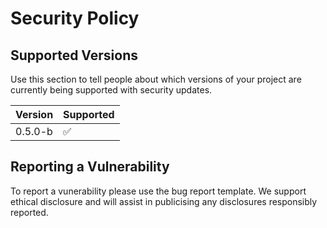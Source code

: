 # Security Policy

## Supported Versions

Use this section to tell people about which versions of your project are
currently being supported with security updates.

| Version | Supported          |
| ------- | ------------------ |
| 0.5.0-b | :white_check_mark: |

## Reporting a Vulnerability

To report a vunerability please use the bug report template. We support ethical disclosure and will assist in publicising any disclosures responsibly reported.
